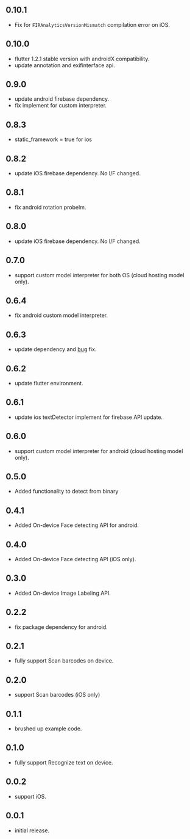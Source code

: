 ## 0.10.1

* Fix for `FIRAnalyticsVersionMismatch` compilation error on iOS.

## 0.10.0

* flutter 1.2.1 stable version with androidX compatibility.
* update annotation and exifinterface api.

## 0.9.0

* update android firebase dependency.
* fix implement for custom interpreter.

## 0.8.3

* static_framework = true for ios

## 0.8.2

* update iOS firebase dependency. No I/F changed.

## 0.8.1

* fix android rotation probelm.

## 0.8.0

* update iOS firebase dependency. No I/F changed.

## 0.7.0

* support custom model interpreter for both OS (cloud hosting model only).

## 0.6.4

* fix android custom model interpreter.

## 0.6.3

* update dependency and [bug](https://github.com/azihsoyn/flutter_mlkit/issues/30) fix.

## 0.6.2

* update flutter environment.

## 0.6.1

* update ios textDetector implement for firebase API update.

## 0.6.0

* support custom model interpreter for android (cloud hosting model only).

## 0.5.0

* Added functionality to detect from binary

## 0.4.1

* Added On-device Face detecting API for android.

## 0.4.0

* Added On-device Face detecting API (iOS only).

## 0.3.0

* Added On-device Image Labeling API.

## 0.2.2

* fix package dependency for android.

## 0.2.1

* fully support Scan barcodes on device.

## 0.2.0

* support Scan barcodes (iOS only)

## 0.1.1

* brushed up example code.

## 0.1.0

* fully support Recognize text on device.

## 0.0.2

* support iOS.

## 0.0.1

* initial release.
